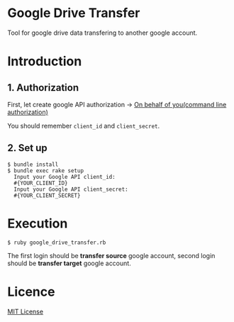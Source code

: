 # Google Drive Transfer

Tool for google drive data transfering to another google account.

# Introduction

## 1. Authorization

First, let create google API authorization -> [On behalf of you(command line authorization)](https://github.com/gimite/google-drive-ruby/blob/master/doc/authorization.md#on-behalf-of-you-command-line-authorization)

You should remember `client_id` and `client_secret`.

## 2. Set up

```
$ bundle install
$ bundle exec rake setup
  Input your Google API client_id:
  #{YOUR_CLIENT_ID}
  Input your Google API client_secret:
  #{YOUR_CLIENT_SECRET}
```

# Execution

```
$ ruby google_drive_transfer.rb
```

The first login should be __transfer source__ google account,
second login should be __transfer target__ google account.

# Licence

[MIT License](https://github.com/tanukiti1987/google_drive_transfer/blob/master/LICENSE.txt)
